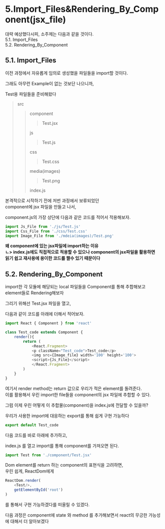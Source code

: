 # 5.Import_Files&Rendering_By_Component(jsx_file)   
   
대략 예상했다시피, 소주제는 다음과 같을 것이다.   
5.1. Import_Files   
5.2. Rendering_By_Component     
   
## 5.1. Import_Files   
   
이전 과정에서 자유롭게 임의로 생성했을 파일들을 import할 것이다.   
   
그래도 아무런 Example이 없는 것보단 나으니까,   
   
Test용 파일들을 준비해왔다   
   
>   src
>   >   component
>   >
>   >   >   Test.jsx
>   >
>   >   js
>   >   
>   >   >   Test.js
>   >   
>   >   css
>   >
>   >   >   Test.css
>   >
>   >   media(images)
>   >   
>   >   >   Test.png
>   >   
>   >   index.js

본격적으로 시작하기 전에 저번 과정에서 보류되었던   
component에 jsx 파일을 만들고 나서,   
   
component.js의 가장 상단에 다음과 같은 코드를 적어서 적용해보자.   

```javascript
import Js_File from './js/Test.js'
import Css_File from './css/Test.css'
import Image_File from './mdeia(images)/Test.png'
```
**왜 component에 있는 jsx파일에 import하는 이유**   
**ㄴ> index.js에도 직접적으로 적용할 수 있으나 component의 jsx파일을 활용하면**   
**읽기 쉽고 재사용에 용이한 코드를 짤수 있기 때문이다**   

## 5.2. Rendering_By_Component   
   
import한 각 모듈에 해당되는 local 파일들을 Component를 통해 추합해보고 element들로 Rendering해보자   
      
그리기 위해선 Test.jsx 파일을 열고,   
   
다음과 같이 코드를 아래에 더해서 적어보자.   

``` javascript
import React { Component } from 'react'

class Test_code extends Component {
    render(){
        return (
            <React.Fragment>
            <p className="Test_code">Test_code</p>
            <img src={Image_file} width='100' height='100'>
            <script>{Js_File}</script>
            </React.Fragment>
        )
    }
}
```

여기서 render method는 return 값으로 우리가 적은 element를 돌려준다.   
이를 활용해서 우린 import한 file들을 component의 jsx 파일에 추합할 수 있다.   

그럼 이제 우린 어떻게 이 추합물(component)을 index.js에 전달할 수 있을까?  
   
우리가 사용한 import에 대응하는 export를 통해 쉽게 구현 가능하다   
   
```javascript
export default Test_code
```
다음 코드를 바로 아래에 추가하고,   
   
index.js 를 열고 import를 통해 component를 가져오면 된다.   
  
```javascript
import Test from './component/Test.jsx'
```
   
Dom element를 return 하는 component의 표현식을 고려하면,   
우린 쉽게, ReactDom에게   
   
```javascript
ReactDom.render(
    <Test/>,
    getElementById('root')
)
```
를 통해서 구현 가능하겠다를 떠올릴 수 있겠다.   
   
다음 과정은 component에 state 와 method 를 추가해보면서 react의 무긍한 가능성에 대해서 더 알아보겠다